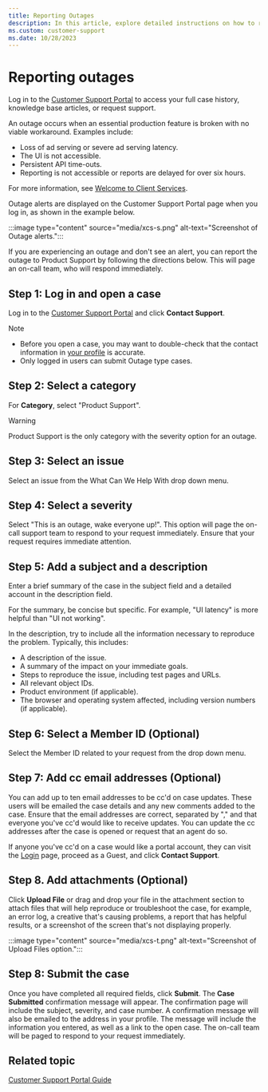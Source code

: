 ```yaml
---
title: Reporting Outages
description: In this article, explore detailed instructions on how to report an outage and provide information on how an outage occurs.
ms.custom: customer-support
ms.date: 10/28/2023
---
```


# Reporting outages

Log in to the [Customer Support Portal](https://help.xandr.com) to access your full case history, knowledge base articles, or request support.

An outage occurs when an essential production feature is broken with no viable workaround. Examples include:

- Loss of ad serving or severe ad serving latency.
- The UI is not accessible.
- Persistent API time-outs.
- Reporting is not accessible or reports are delayed for over six hours.

For more information, see [Welcome to Client Services](xcs-xandr-client-services.md).

Outage alerts are displayed on the Customer Support Portal page when you log in, as shown in the example below.

 :::image type="content" source="media/xcs-s.png" alt-text="Screenshot of Outage alerts.":::

If you are experiencing an outage and don't see an alert, you can report the outage to Product Support by following the directions below. This will page an on-call team, who will respond immediately.

## Step 1: Log in and open a case

Log in to the [Customer Support Portal](https://help.xandr.com) and click **Contact Support**.

> [!NOTE]
>
> - Before you open a case, you may want to double-check that the contact information in [your profile](xcs-updating-my-profile.md) is accurate.
> - Only logged in users can submit Outage type cases.

## Step 2: Select a category

For **Category**, select "Product Support".

> [!WARNING]
> Product Support is the only category with the severity option for an outage.

## Step 3: Select an issue

Select an issue from the What Can We Help With drop down menu.

## Step 4: Select a severity

Select "This is an outage, wake everyone up!". This option will page the on-call support team to respond to your request immediately. Ensure that your request requires immediate attention.

## Step 5: Add a subject and a description

Enter a brief summary of the case in the subject field and a detailed account in the description field.

For the summary, be concise but specific. For example, "UI latency" is more helpful than "UI not working".

In the description, try to include all the information necessary to reproduce the problem. Typically, this includes:

- A description of the issue.
- A summary of the impact on your immediate goals.
- Steps to reproduce the issue, including test pages and URLs.
- All relevant object IDs.
- Product environment (if applicable).
- The browser and operating system affected, including version numbers (if applicable).

## Step 6: Select a Member ID (Optional)

Select the Member ID related to your request from the drop down menu.

## Step 7: Add cc email addresses (Optional)

You can add up to ten email addresses to be cc'd on case updates. These users will be emailed the case details and any new comments added to the case. Ensure that the email addresses are correct, separated by "," and that everyone you've cc'd would like to receive updates. You can update the cc addresses after the case is opened or request that an agent do so.

If anyone you've cc'd on a case would like a portal account, they can visit the [Login](https://help.xandr.com) page, proceed as a Guest, and click **Contact Support**.

## Step 8. Add attachments (Optional)

Click **Upload File** or drag and drop your file in the attachment section to attach files that will help reproduce or troubleshoot the
case, for example, an error log, a creative that's causing problems, a report that has helpful results, or a screenshot of the screen that's not displaying properly.

 :::image type="content" source="media/xcs-t.png" alt-text="Screenshot of Upload Files option.":::

## Step 8: Submit the case

Once you have completed all required fields, click **Submit**. The **Case Submitted** confirmation message will appear. The confirmation page will include the subject, severity, and case number. A confirmation message will also be emailed to the address in your profile. The message will include the information you entered, as well as a link to the open case. The on-call team will be paged to respond to your request immediately.

## Related topic

[Customer Support Portal Guide](xcs-customer-support-portal-guide.md)
